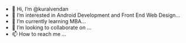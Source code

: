 - 👋 Hi, I’m @kuralvendan
- 👀 I’m interested in Android Development and Front End Web Design...
- 🌱 I’m currently learning MBA...
- 💞️ I’m looking to collaborate on ...
- 📫 How to reach me ...

<!---
kuralvendan/kuralvendan is a ✨ special ✨ repository because its `README.md` (this file) appears on your GitHub profile.
You can click the Preview link to take a look at your changes.
--->
